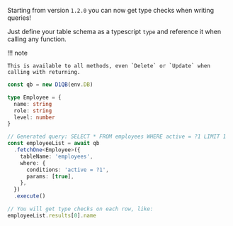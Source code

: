 Starting from version `1.2.0` you can now get type checks when writing queries!

Just define your table schema as a typescript `type` and reference it when calling any function.

!!! note

    This is available to all methods, even `Delete` or `Update` when calling with returning.

```ts
const qb = new D1QB(env.DB)

type Employee = {
  name: string
  role: string
  level: number
}

// Generated query: SELECT * FROM employees WHERE active = ?1 LIMIT 1
const employeeList = await qb
  .fetchOne<Employee>({
    tableName: 'employees',
    where: {
      conditions: 'active = ?1',
      params: [true],
    },
  })
  .execute()

// You will get type checks on each row, like:
employeeList.results[0].name
```
